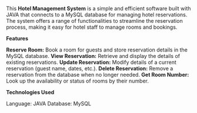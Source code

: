 This **Hotel Management System** is a simple and efficient software built with JAVA that connects to a MySQL database for managing hotel reservations. The system offers a range of functionalities to streamline the reservation process, making it easy for hotel staff to manage rooms and bookings.

**Features**

**Reserve Room:** Book a room for guests and store reservation details in the MySQL database.
**View Reservation:** Retrieve and display the details of existing reservations.
**Update Reservation:** Modify details of a current reservation (guest name, dates, etc.).
**Delete Reservation:** Remove a reservation from the database when no longer needed.
**Get Room Number:** Look up the availability or status of rooms by their number.

**Technologies Used**

Language: JAVA
Database: MySQL
